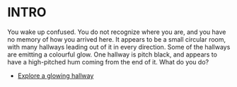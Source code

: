 # INTRO

 You wake up confused. You do not recognize where you are, and you have no memory of how you arrived here. It appears to be a small circular room, with many hallways leading out of it in every direction. Some of the hallways are emitting a colourful glow. One hallway is pitch black, and appears to have a high-pitched hum coming from the end of it. What do you do?

* [Explore a glowing hallway](glowing-hallway.md)